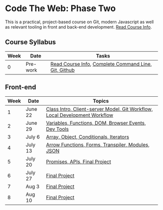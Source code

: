 # Code The Web: Phase Two

This is a practical, project-based course on Git, modern Javascript as well as relevant tooling in front and back-end development. [Read Course Info](./week-zero/about.md).

## Course Syllabus 

| Week | Date | Tasks |
| --- | --- | --- |
| 0 | Pre-work | [Read Course Info](./week-zero/about.md), [Complete Command Line, Git, Github](./week-zero) 

## Front-end

| Week | Date | Topics |
| --- | --- | --- |
| 1 | June 22 | [Class Intro, Client-server Model, Git Workflow, Local Development Workflow](./week-one) |
| 2 | June 29 | [Variables, Functions, DOM, Browser Events, Dev Tools](./week-two) |
| 3 | July 6 | [Array, Object, Conditionals, Iterators](./week-three) |
| 4 | July 13 | [Arrow Functions, Forms, Transpiler, Modules, JSON](./week-four) |
| 5 | July 20 | [Promises, APIs, Final Project](./week-five) |
| 6 | July 27 | [Final Project](./week-six) |
| 7 | Aug 3 | [Final Project](./week-seven) |
| 8 | Aug 10 | [Final Project](./week-eight) |
